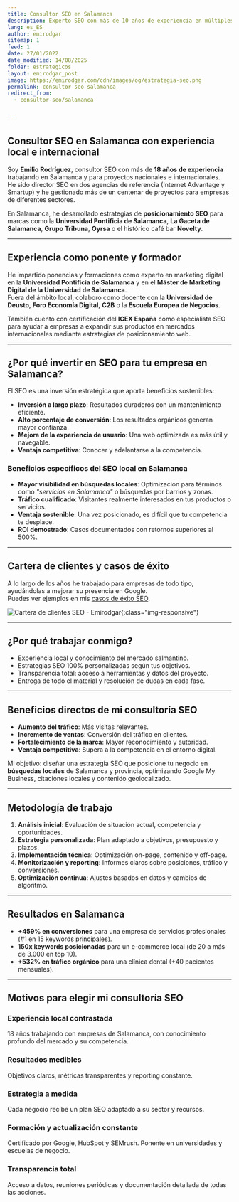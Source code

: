 ```yaml
---
title: Consultor SEO en Salamanca
description: Experto SEO con más de 10 años de experiencia en múltiples agencias, países y proyectos. Hablemos, es gratis.
lang: es_ES
author: emirodgar
sitemap: 1
feed: 1
date: 27/01/2022
date_modified: 14/08/2025
folder: estrategicos
layout: emirodgar_post
image: https://emirodgar.com/cdn/images/og/estrategia-seo.png
permalink: consultor-seo-salamanca
redirect_from: 
  - consultor-seo/salamanca


---
```


## Consultor SEO en Salamanca con experiencia local e internacional

Soy **Emilio Rodríguez**, consultor SEO con más de **18 años de experiencia** trabajando en Salamanca y para proyectos nacionales e internacionales.  
He sido director SEO en dos agencias de referencia (Internet Advantage y Smartup) y he gestionado más de un centenar de proyectos para empresas de diferentes sectores.

En Salamanca, he desarrollado estrategias de **posicionamiento SEO** para marcas como la **Universidad Pontificia de Salamanca**, **La Gaceta de Salamanca**, **Grupo Tribuna**, **Oyrsa** o el histórico café bar **Novelty**.

---

## Experiencia como ponente y formador

He impartido ponencias y formaciones como experto en marketing digital en la **Universidad Pontificia de Salamanca** y en el **Máster de Marketing Digital de la Universidad de Salamanca**.  
Fuera del ámbito local, colaboro como docente con la **Universidad de Deusto**, **Foro Economía Digital**, **C2B** o la **Escuela Europea de Negocios**.

También cuento con certificación del **ICEX España** como especialista SEO para ayudar a empresas a expandir sus productos en mercados internacionales mediante estrategias de posicionamiento web.

---

## ¿Por qué invertir en SEO para tu empresa en Salamanca?

El SEO es una inversión estratégica que aporta beneficios sostenibles:

- **Inversión a largo plazo**: Resultados duraderos con un mantenimiento eficiente.  
- **Alto porcentaje de conversión**: Los resultados orgánicos generan mayor confianza.  
- **Mejora de la experiencia de usuario**: Una web optimizada es más útil y navegable.  
- **Ventaja competitiva**: Conocer y adelantarse a la competencia.

### Beneficios específicos del SEO local en Salamanca

- **Mayor visibilidad en búsquedas locales**: Optimización para términos como *"servicios en Salamanca"* o búsquedas por barrios y zonas.  
- **Tráfico cualificado**: Visitantes realmente interesados en tus productos o servicios.  
- **Ventaja sostenible**: Una vez posicionado, es difícil que tu competencia te desplace.  
- **ROI demostrado**: Casos documentados con retornos superiores al 500%.

---

## Cartera de clientes y casos de éxito

A lo largo de los años he trabajado para empresas de todo tipo, ayudándolas a mejorar su presencia en Google.  
Puedes ver ejemplos en mis [casos de éxito SEO](https://emirodgar.com/casos-exito-seo).

![Cartera de clientes SEO - Emirodgar](https://emirodgar.com/cdn/images/clients/erg-com-clientes.jpg){:class="img-responsive"}

---

## ¿Por qué trabajar conmigo?

- Experiencia local y conocimiento del mercado salmantino.  
- Estrategias SEO 100% personalizadas según tus objetivos.  
- Transparencia total: acceso a herramientas y datos del proyecto.  
- Entrega de todo el material y resolución de dudas en cada fase.

---

## Beneficios directos de mi consultoría SEO

- **Aumento del tráfico**: Más visitas relevantes.  
- **Incremento de ventas**: Conversión del tráfico en clientes.  
- **Fortalecimiento de la marca**: Mayor reconocimiento y autoridad.  
- **Ventaja competitiva**: Supera a la competencia en el entorno digital.

Mi objetivo: diseñar una estrategia SEO que posicione tu negocio en **búsquedas locales** de Salamanca y provincia, optimizando Google My Business, citaciones locales y contenido geolocalizado.

---

## Metodología de trabajo

1. **Análisis inicial**: Evaluación de situación actual, competencia y oportunidades.  
2. **Estrategia personalizada**: Plan adaptado a objetivos, presupuesto y plazos.  
3. **Implementación técnica**: Optimización on-page, contenido y off-page.  
4. **Monitorización y reporting**: Informes claros sobre posiciones, tráfico y conversiones.  
5. **Optimización continua**: Ajustes basados en datos y cambios de algoritmo.

---

## Resultados en Salamanca

- **+459% en conversiones** para una empresa de servicios profesionales (#1 en 15 keywords principales).  
- **150x keywords posicionadas** para un e-commerce local (de 20 a más de 3.000 en top 10).  
- **+532% en tráfico orgánico** para una clínica dental (+40 pacientes mensuales).

---

## Motivos para elegir mi consultoría SEO

### Experiencia local contrastada
18 años trabajando con empresas de Salamanca, con conocimiento profundo del mercado y su competencia.

### Resultados medibles
Objetivos claros, métricas transparentes y reporting constante.

### Estrategia a medida
Cada negocio recibe un plan SEO adaptado a su sector y recursos.

### Formación y actualización constante
Certificado por Google, HubSpot y SEMrush. Ponente en universidades y escuelas de negocio.

### Transparencia total
Acceso a datos, reuniones periódicas y documentación detallada de todas las acciones.
